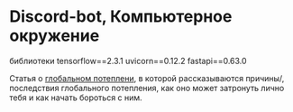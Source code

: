 # Discord-bot, Компьютерное окружение
библиотеки
tensorflow==2.3.1
uvicorn==0.12.2
fastapi==0.63.0

Статья о [глобальном потеплени](https://rg.ru/2023/11/07/kak-prostoj-chelovek-mozhet-povliiat-na-globalnoe-poteplenie.html), в которой рассказываются причины/, последствия глобального потепления,  как оно может затронуть лично тебя и как начать бороться с ним. 
